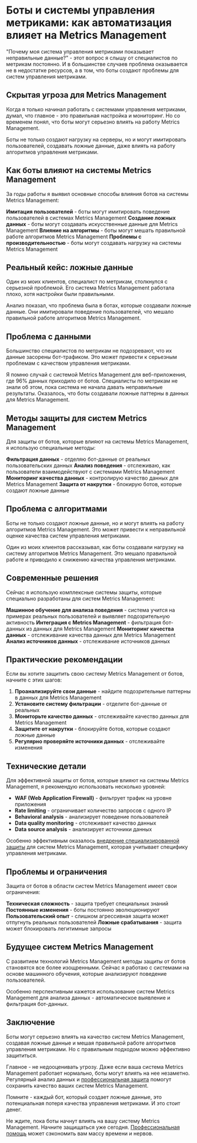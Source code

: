 ﻿# Боты и системы управления метриками: как автоматизация влияет на Metrics Management

"Почему моя система управления метриками показывает неправильные данные?" - этот вопрос я слышу от специалистов по метрикам постоянно. И в большинстве случаев проблема оказывается не в недостатке ресурсов, а в том, что боты создают проблемы для систем управления метриками.

## Скрытая угроза для Metrics Management

Когда я только начинал работать с системами управления метриками, думал, что главное - это правильная настройка и мониторинг. Но со временем понял, что боты могут серьезно влиять на работу Metrics Management.

Боты не только создают нагрузку на серверы, но и могут имитировать пользователей, создавать ложные данные, даже влиять на работу алгоритмов управления метриками.

## Как боты влияют на системы Metrics Management

За годы работы я выявил основные способы влияния ботов на системы Metrics Management:

**Имитация пользователей** - боты могут имитировать поведение пользователей в системах Metrics Management
**Создание ложных данных** - боты могут создавать искусственные данные для Metrics Management
**Влияние на алгоритмы** - боты могут мешать правильной работе алгоритмов Metrics Management
**Проблемы с производительностью** - боты могут создавать нагрузку на системы Metrics Management

## Реальный кейс: ложные данные

Один из моих клиентов, специалист по метрикам, столкнулся с серьезной проблемой. Его система Metrics Management работала плохо, хотя настройки были правильными.

Анализ показал, что проблема была в ботах, которые создавали ложные данные. Они имитировали поведение пользователей, что мешало правильной работе алгоритмов Metrics Management.

## Проблема с данными

Большинство специалистов по метрикам не подозревают, что их данные засорены бот-трафиком. Это может привести к серьезным проблемам с качеством управления метриками.

Я помню случай с системой Metrics Management для веб-приложения, где 96% данных приходило от ботов. Специалисты по метрикам не знали об этом, пока система не начала давать неправильные результаты. Оказалось, что боты создавали ложные паттерны в данных для Metrics Management.

## Методы защиты для систем Metrics Management

Для защиты от ботов, которые влияют на системы Metrics Management, я использую специальные методы:

**Фильтрация данных** - отделяю бот-данные от реальных пользовательских данных
**Анализ поведения** - отслеживаю, как пользователи взаимодействуют с системами Metrics Management
**Мониторинг качества данных** - контролирую качество данных для Metrics Management
**Защита от накрутки** - блокирую ботов, которые создают ложные данные

## Проблема с алгоритмами

Боты не только создают ложные данные, но и могут влиять на работу алгоритмов Metrics Management. Это может привести к неправильной оценке качества систем управления метриками.

Один из моих клиентов рассказывал, как боты создавали нагрузку на систему алгоритмов Metrics Management. Это мешало правильной работе и приводило к снижению качества управления метриками.

## Современные решения

Сейчас я использую комплексные системы защиты, которые специально разработаны для систем Metrics Management:

**Машинное обучение для анализа поведения** - система учится на примерах реальных пользователей и выявляет подозрительную активность
**Интеграция с Metrics Management** - фильтрация бот-данных из данных для Metrics Management
**Мониторинг качества данных** - отслеживание качества данных для Metrics Management
**Анализ источников данных** - отслеживание источников данных

## Практические рекомендации

Если вы хотите защитить свою систему Metrics Management от ботов, начните с этих шагов:

1. **Проанализируйте свои данные** - найдите подозрительные паттерны в данных для Metrics Management
2. **Установите систему фильтрации** - отделите бот-данные от реальных
3. **Мониторьте качество данных** - отслеживайте качество данных для Metrics Management
4. **Защитите от накрутки** - блокируйте ботов, которые создают ложные данные
5. **Регулярно проверяйте источники данных** - отслеживайте изменения

## Технические детали

Для эффективной защиты от ботов, которые влияют на системы Metrics Management, я рекомендую использовать несколько уровней:

- **WAF (Web Application Firewall)** - фильтрует трафик на уровне приложения
- **Rate limiting** - ограничивает количество запросов с одного IP
- **Behavioral analysis** - анализирует поведение пользователей
- **Data quality monitoring** - отслеживает качество данных
- **Data source analysis** - анализирует источники данных

Особенно эффективным оказалось [внедрение специализированной защиты](https://progaem.com/ustanovka-antibota-usluga-po-zashhite-ot-botov-vashih-sajtov-na-razlichnyh-cms-sistemah.html) для систем Metrics Management, которая учитывает специфику управления метриками.

## Проблемы и ограничения

Защита от ботов в области систем Metrics Management имеет свои ограничения:

**Техническая сложность** - защита требует специальных знаний
**Постоянные изменения** - боты постоянно эволюционируют
**Пользовательский опыт** - слишком агрессивная защита может отпугнуть реальных пользователей
**Ложные срабатывания** - защита может блокировать легитимные запросы

## Будущее систем Metrics Management

С развитием технологий Metrics Management методы защиты от ботов становятся все более изощренными. Сейчас я работаю с системами на основе машинного обучения, которые анализируют поведение пользователей.

Особенно перспективным кажется использование систем Metrics Management для анализа данных - автоматическое выявление и фильтрация бот-данных.

## Заключение

Боты могут серьезно влиять на качество систем Metrics Management, создавая ложные данные и мешая правильной работе алгоритмов управления метриками. Но с правильным подходом можно эффективно защититься.

Главное - не недооценивать угрозу. Даже если ваша система Metrics Management работает нормально, боты могут влиять на нее незаметно. Регулярный анализ данных и [профессиональная защита](https://progaem.com/ustanovka-antibota-usluga-po-zashhite-ot-botov-vashih-sajtov-na-razlichnyh-cms-sistemah.html) помогут сохранить качество ваших систем Metrics Management.

Помните - каждый бот, который создает ложные данные, это потенциальная потеря качества управления метриками. И это стоит денег.

Не ждите, пока боты начнут влиять на вашу систему Metrics Management. Начните защищаться уже сегодня. [Профессиональная помощь](https://progaem.com/ustanovka-antibota-usluga-po-zashhite-ot-botov-vashih-sajtov-na-razlichnyh-cms-sistemah.html) может сэкономить вам массу времени и нервов.
